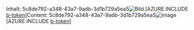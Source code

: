 <span data-ttu-id="268d6-101">Inhalt: 5c8de792-a348-43a7-9adb-3d1b729a5ea5![Bild](47355143-b9ed-41ba-9c32-adbf157783a2.png)
[AZURE.INCLUDE [b-token](d419f3ee-5a25-43ef-aa61-6c4bc0515383.md)]</span><span class="sxs-lookup"><span data-stu-id="268d6-101">Content: 5c8de792-a348-43a7-9adb-3d1b729a5ea5![image](47355143-b9ed-41ba-9c32-adbf157783a2.png)
[AZURE.INCLUDE [b-token](d419f3ee-5a25-43ef-aa61-6c4bc0515383.md)]</span></span>
